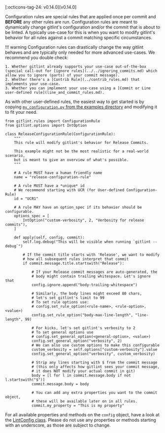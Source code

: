 [:octicons-tag-24: v0.14.0][v0.14.0] 

Configuration rules are special rules that are applied once per commit and **BEFORE** any other rules are run.
Configuration rules are meant to dynamically change gitlint's configuration and/or the commit that is about to be
linted.
A typically use-case for this is when you want to modify gitlint's behavior for all rules against a commit matching
specific circumstances.

!!! warning
    Configuration rules can drastically change the way gitlint behaves and are typically only needed for more advanced
    use-cases. We recommend you double check:

    1. Whether gitlint already supports your use-case out-of-the-box (special call-out for [ignore rules](../../ignoring_commits.md) which allow you to ignore (parts) of your commit message).
    2. Whether there's a [Contrib Rule](../contrib_rules.md) that implements your use-case.
    3. Whether you can implement your use-case using a [Commit or Line user-defined rule](line_and_commit_rules.md).


As with other user-defined rules, the easiest way to get started is by copying [`my_configuration.py` from the examples directory](https://github.com/jorisroovers/gitlint/tree/main/examples/my_configuration_rules.py) and modifying it to fit your need.

```{ .python .copy title="examples/my_configuration_rules.py" linenums="1"}
from gitlint.rules import ConfigurationRule
from gitlint.options import IntOption

class ReleaseConfigurationRule(ConfigurationRule):
    """
    This rule will modify gitlint's behavior for Release Commits.

    This example might not be the most realistic for a real-world scenario,
    but is meant to give an overview of what's possible.
    """

    # A rule MUST have a human friendly name
    name = "release-configuration-rule"

    # A rule MUST have a *unique* id
    # We recommend starting with UCR (for User-defined Configuration-Rule)
    id = "UCR1"

    # A rule MAY have an option_spec if its behavior should be configurable.
    options_spec = [
        IntOption("custom-verbosity", 2, "Verbosity for release commits"),
    ]

    def apply(self, config, commit):
        self.log.debug("This will be visible when running `gitlint --debug`")

        # If the commit title starts with 'Release', we want to modify
        # how all subsequent rules interpret that commit
        if commit.message.title.startswith("Release"):

            # If your Release commit messages are auto-generated, the
            # body might contain trailing whitespace. Let's ignore that
            config.ignore.append("body-trailing-whitespace")

            # Similarly, the body lines might exceed 80 chars,
            # let's set gitlint's limit to 99
            # To set rule options use:
            # config.set_rule_option(<rule-name>, <rule-option>, <value>)
            config.set_rule_option("body-max-line-length", "line-length", 99)

            # For kicks, let's set gitlint's verbosity to 2
            # To set general options use
            # config.set_general_option(<general-option>, <value>)
            config.set_general_option("verbosity", 2)
            # We can also use custom options to make this configurable
            custom_verbosity = self.options["custom-verbosity"].value
            config.set_general_option("verbosity", custom_verbosity)

            # Strip any lines starting with $ from the commit message
            # (this only affects how gitlint sees your commit message,
            # it does NOT modify your actual commit in git)
            body = [l for l in commit.message.body if not l.startswith("$")]
            commit.message.body = body

            # You can add any extra properties you want to the commit object,
            # these will be available later on in all rules.
            commit.my_property = "This is my property"
```

For all available properties and methods on the `config` object, have a look at the
[LintConfig class](https://github.com/jorisroovers/gitlint/blob/main/gitlint-core/gitlint/config.py). Please do not use any
properties or methods starting with an underscore, as those are subject to change.
